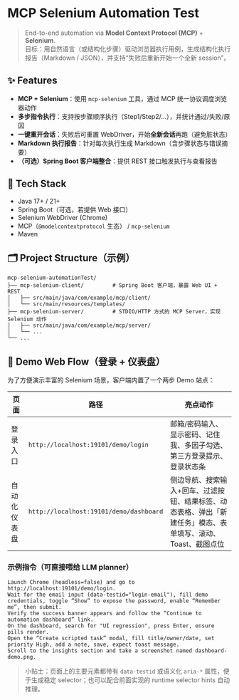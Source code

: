 # MCP Selenium Automation Test

> End-to-end automation via **Model Context Protocol (MCP)** + **Selenium**.  
> 目标：用自然语言（或结构化步骤）驱动浏览器执行用例，生成结构化执行报告（Markdown / JSON），并支持“失败后重新开始一个全新 session”。

## ✨ Features

- **MCP + Selenium**：使用 `mcp-selenium` 工具，通过 MCP 统一协议调度浏览器动作
- **多步指令执行**：支持按步骤顺序执行（Step1/Step2/...），并统计通过/失败/原因
- **一键重开会话**：失败后可重置 WebDriver，开始**全新会话**再跑（避免脏状态）
- **Markdown 执行报告**：针对每次执行生成 Markdown（含步骤状态与错误摘要）
- **（可选）Spring Boot 客户端整合**：提供 REST 接口触发执行与查看报告

## 🧱 Tech Stack

- Java 17+ / 21+
- Spring Boot（可选，若提供 Web 接口）
- Selenium WebDriver (Chrome)
- MCP（`@modelcontextprotocol` 生态） / `mcp-selenium`
- Maven

## 🗂 Project Structure（示例）

```
mcp-selenium-automationTest/
├── mcp-selenium-client/         # Spring Boot 客户端，暴露 Web UI + REST
│   ├── src/main/java/com/example/mcp/client/
│   └── src/main/resources/templates/
├── mcp-selenium-server/         # STDIO/HTTP 方式的 MCP Server，实现 Selenium 动作
│   ├── src/main/java/com/example/mcp/server/
│   └── ...
└── ...
```

## 🧪 Demo Web Flow（登录 + 仪表盘）

为了方便演示丰富的 Selenium 场景，客户端内置了一个两步 Demo 站点：

| 页面 | 路径 | 亮点动作 |
| --- | --- | --- |
| 登录入口 | `http://localhost:19101/demo/login` | 邮箱/密码输入、显示密码、记住我、多因子勾选、第三方登录提示、登录状态条 |
| 自动化仪表盘 | `http://localhost:19101/demo/dashboard` | 侧边导航、搜索输入+回车、过滤按钮、结果标签、动态表格、弹出「新建任务」模态、表单填写、滚动、Toast、截图点位 |

### 示例指令（可直接喂给 LLM planner）

```
Launch Chrome (headless=false) and go to http://localhost:19101/demo/login.
Wait for the email input (data-testid="login-email"), fill demo credentials, toggle “Show” to expose the password, enable “Remember me”, then submit.
Verify the success banner appears and follow the “Continue to automation dashboard” link.
On the dashboard, search for "UI regression", press Enter, ensure pills render.
Open the “Create scripted task” modal, fill title/owner/date, set priority High, add a note, save, expect toast message.
Scroll to the insights section and take a screenshot named dashboard-demo.png.
```

> 小贴士：页面上的主要元素都带有 `data-testid` 或语义化 `aria-*` 属性，便于生成稳定 selector；也可以配合前面实现的 runtime selector hints 自动推理。
